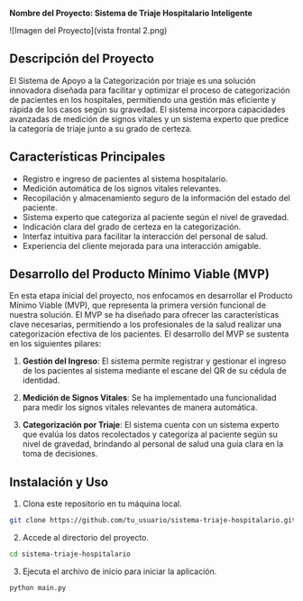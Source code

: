**Nombre del Proyecto: Sistema de Triaje Hospitalario Inteligente**

![Imagen del Proyecto](vista frontal 2.png)

## Descripción del Proyecto

El Sistema de Apoyo a la Categorización por triaje es una solución innovadora diseñada para facilitar y optimizar el proceso de categorización de pacientes en los hospitales, permitiendo una gestión más eficiente y rápida de los casos según su gravedad. El sistema incorpora capacidades avanzadas de medición de signos vitales y un sistema experto que predice la categoría de triaje junto a su grado de certeza.

## Características Principales

- Registro e ingreso de pacientes al sistema hospitalario.
- Medición automática de los signos vitales relevantes.
- Recopilación y almacenamiento seguro de la información del estado del paciente.
- Sistema experto que categoriza al paciente según el nivel de gravedad.
- Indicación clara del grado de certeza en la categorización.
- Interfaz intuitiva para facilitar la interacción del personal de salud.
- Experiencia del cliente mejorada para una interacción amigable.

## Desarrollo del Producto Mínimo Viable (MVP)

En esta etapa inicial del proyecto, nos enfocamos en desarrollar el Producto Mínimo Viable (MVP), que representa la primera versión funcional de nuestra solución. El MVP se ha diseñado para ofrecer las características clave necesarias, permitiendo a los profesionales de la salud realizar una categorización efectiva de los pacientes. El desarrollo del MVP se sustenta en los siguientes pilares:

1. **Gestión del Ingreso**: El sistema permite registrar y gestionar el ingreso de los pacientes al sistema mediante el escane del QR de su cédula de identidad.

2. **Medición de Signos Vitales**: Se ha implementado una funcionalidad para medir los signos vitales relevantes de manera automática.

3. **Categorización por Triaje**: El sistema cuenta con un sistema experto que evalúa los datos recolectados y categoriza al paciente según su nivel de gravedad, brindando al personal de salud una guía clara en la toma de decisiones.

## Instalación y Uso

1. Clona este repositorio en tu máquina local.

```bash
git clone https://github.com/tu_usuario/sistema-triaje-hospitalario.git
```

2. Accede al directorio del proyecto.

```bash
cd sistema-triaje-hospitalario
```

3. Ejecuta el archivo de inicio para iniciar la aplicación.

```bash
python main.py
```

